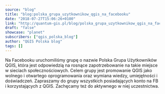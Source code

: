 ```yaml
---
source: "blog"
title: "blog:polska_grupa_uzytkownikow_qgis_na_facebooku"
date: "2018-07-27T15:06:26+0100"
link: "http://quantum-gis.pl/blog/polska_grupa_uzytkownikow_qgis_na_facebooku"
draft: "false"
showcase: "planet"
subscribers: ["qgis_polska_blog"]
author: "QGIS Polska blog"
tags: []
---
```


Na Facebooku uruchomiliśmy grupę o nazwie Polska Grupa Użytkowników QGIS, która jest odpowiedzią na rosnące zapotrzebowanie na takie miejsce w sieciach społecznościowych. Celem grupy jest promowanie QGIS jako wolnego i otwartego oprogramowania oraz wymiana wiedzy, umiejętności i doświadczeń. Zapraszamy do grupy wszystkich posiadających konto na FB i korzystających z QGIS. Zachęcamy też do aktywnego w niej uczestnictwa.
